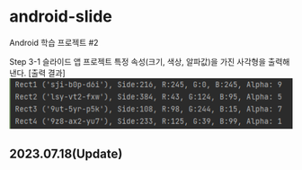 # android-slide
Android 학습 프로젝트 #2

Step 3-1 슬라이드 앱 프로젝트
특정 속성(크기, 색상, 알파값)을 가진 사각형을 출력해낸다.
[출력 결과]
![img.png](img.png)

2023.07.18(Update)
---